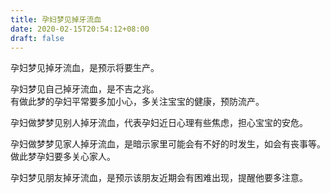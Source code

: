 ```yaml
---
title: 孕妇梦见掉牙流血
date: 2020-02-15T20:54:12+08:00
draft: false
---
```


孕妇梦见掉牙流血，是预示将要生产。<br>

孕妇梦见自己掉牙流血，是不吉之兆。<br>
有做此梦的孕妇平常要多加小心，多关注宝宝的健康，预防流产。<br>

孕妇做梦梦见别人掉牙流血，代表孕妇近日心理有些焦虑，担心宝宝的安危。<br>

孕妇做梦梦见家人掉牙流血，是暗示家里可能会有不好的时发生，如会有丧事等。<br>
做此梦孕妇要多关心家人。<br>

孕妇梦见朋友掉牙流血，是预示该朋友近期会有困难出现，提醒他要多注意。<br>
